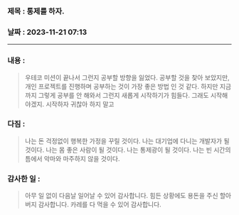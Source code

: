 ### 제목 :  통제를 하자.

### 날짜 : 2023-11-21 07:13

----

### 내용 :
> 우테코 미션이 끝나서 그런지 공부할 방향을 잃었다.
> 공부할 것을 찾아 보았지만, 개인 프로젝트를 진행하며 공부하는 것이 가장 좋은 방법 인 것 같다.
> 하지만 지금까지 그렇게 공부를 안 해와서 그런지 새롭게 시작하기가 힘들다.
> 그래도 시작해야겠지.
> 시작하자 귀찮아 하지 말고

### 다짐 :
> 나는 돈 걱정없이 행복한 가정을 꾸릴 것이다.
> 나는 대기업에 다니는 개발자가 될 것이다.
> 나는 몸 좋은 사람이 될 것이다.
> 나는 통제광이 될 것이다.
> 나는 빈 시간의 틈에서 악마와 마주하지 않을 것이다.
### 감사한 일 :
> 아무 일 없이 다음날 일어날 수 있어 감사합니다.
> 힘든 상황에도 용돈을 주신 할아버지 감사합니다.
> 카레를 다 먹을 수 있어 감사합니다.